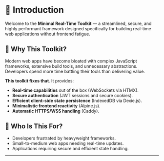 # 📖 **Introduction**

Welcome to the **Minimal Real-Time Toolkit** — a streamlined, secure, and highly performant framework designed specifically for building real-time web applications without frontend fatigue.

## 🚩 **Why This Toolkit?**

Modern web apps have become bloated with complex JavaScript frameworks, extensive build tools, and unnecessary abstractions. Developers spend more time battling their tools than delivering value.

**This toolkit fixes that**. It provides:

* **Real-time capabilities** out of the box (WebSockets via HTMX).
* **Secure authentication** (JWT sessions and secure cookies).
* **Efficient client-side state persistence** (IndexedDB via Dexie.js).
* **Minimalistic frontend reactivity** (Alpine.js).
* **Automatic HTTPS/WSS handling** (Caddy).

## 🎯 **Who Is This For?**

* Developers frustrated by heavyweight frameworks.
* Small-to-medium web apps needing real-time updates.
* Applications requiring secure and efficient state handling.

---

